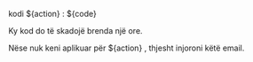 kodi ${action} : ${code}

Ky kod do të skadojë brenda një ore.

Nëse nuk keni aplikuar për ${action} , thjesht injoroni këtë email.

